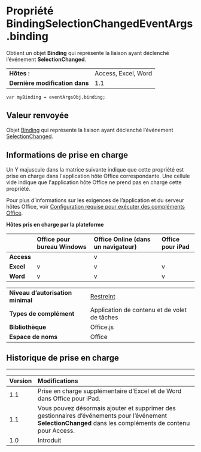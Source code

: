 
# <a name="bindingselectionchangedeventargs.binding-property"></a>Propriété BindingSelectionChangedEventArgs.binding
Obtient un objet **Binding** qui représente la liaison ayant déclenché l’événement **SelectionChanged**.

|||
|:-----|:-----|
|**Hôtes :**|Access, Excel, Word|
|**Dernière modification dans**|1.1|

```
var myBinding = eventArgsObj.binding;
```


## <a name="return-value"></a>Valeur renvoyée

Objet [Binding](../../reference/shared/binding.md) qui représente la liaison ayant déclenché l’événement [SelectionChanged](../../reference/shared/binding.bindingselectionchangedevent.md).


## <a name="support-details"></a>Informations de prise en charge


Un Y majuscule dans la matrice suivante indique que cette propriété est prise en charge dans l'application hôte Office correspondante. Une cellule vide indique que l'application hôte Office ne prend pas en charge cette propriété.

Pour plus d’informations sur les exigences de l’application et du serveur hôtes Office, voir [Configuration requise pour exécuter des compléments Office](../../docs/overview/requirements-for-running-office-add-ins.md).


**Hôtes pris en charge par la plateforme**


||**Office pour bureau Windows**|**Office Online (dans un navigateur)**|**Office pour iPad**|
|:-----|:-----|:-----|:-----|
|**Access**||v||
|**Excel**|v|v|v|
|**Word**|v|v|v|

|||
|:-----|:-----|
|**Niveau d’autorisation minimal**|[Restreint](../../docs/develop/requesting-permissions-for-api-use-in-content-and-task-pane-add-ins.md)|
|**Types de complément**|Application de contenu et de volet de tâches|
|**Bibliothèque**|Office.js|
|**Espace de noms**|Office|

## <a name="support-history"></a>Historique de prise en charge





****


|**Version**|**Modifications**|
|:-----|:-----|
|1.1|Prise en charge supplémentaire d’Excel et de Word dans Office pour iPad.|
|1.1|Vous pouvez désormais ajouter et supprimer des gestionnaires d’événements pour l’événement **SelectionChanged** dans les compléments de contenu pour Access.|
|1.0|Introduit|
